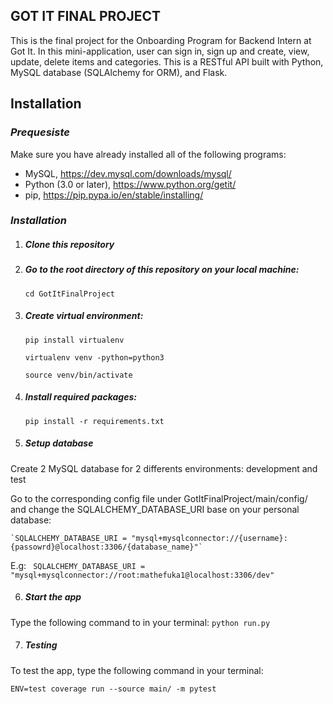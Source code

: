 ## **GOT IT FINAL PROJECT**

This is the final project for the Onboarding Program for Backend Intern 
at Got It. In this mini-application, user can sign in, sign up and 
create, view, update, delete items and categories. This is a RESTful API 
built with Python, MySQL database (SQLAlchemy for ORM), and Flask.

## **Installation**

### _Prequesiste_

Make sure you have already installed all of the following programs:
+ MySQL, https://dev.mysql.com/downloads/mysql/
+ Python (3.0 or later), https://www.python.org/getit/
+ pip, https://pip.pypa.io/en/stable/installing/

### _Installation_
1. ##### Clone this repository
2. ##### Go to the root directory of this repository on your local machine:
   
    `cd GotItFinalProject`
   
3. ##### Create virtual environment:

   `pip install virtualenv`
   
   `virtualenv venv -python=python3`

    `source venv/bin/activate`

4. ##### Install required packages:
   
    `pip install -r requirements.txt`

5. ##### Setup database

Create 2 MySQL database for 2 differents environments: development and test

Go to the corresponding config file under GotItFinalProject/main/config/ and
change the SQLALCHEMY_DATABASE_URI base on your personal database:

    `SQLALCHEMY_DATABASE_URI = "mysql+mysqlconnector://{username}:{passowrd}@localhost:3306/{database_name}"`
E.g:    ` SQLALCHEMY_DATABASE_URI = "mysql+mysqlconnector://root:mathefuka1@localhost:3306/dev"`

6. ##### Start the app

Type the following command to in your terminal:
`python run.py`

7. ##### Testing

To test the app, type the following command in your terminal:

`ENV=test coverage run --source main/ -m pytest`

